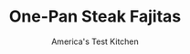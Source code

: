 ---
layout: ../../layouts/MarkdownPostLayout.astro
title: One-Pan Steak Fajitas
author: America's Test Kitchen
pubDate: 2023-03-15
description: "Many fajita recipes turn out pale, meek-tasting meat. We used a simple technique to fix both problems at once, all in one pan."
image_url: https://res.cloudinary.com/hksqkdlah/image/upload/ar_1:1,c_fill,dpr_2.0,f_auto,fl_lossy.progressive.strip_profile,g_faces:auto,q_auto:low,w_344/42986-sfs-one-pan-steak-fajitas-015
tags: ["Main Courses","Beef","Vegetables","Cookbook Collection"]
calories: 2655
protein: 30
carbohydrates: 40
fats: 
fiber: 4
ingredients: ["3 , red bell peppers, stemmed, seeded, and cut into ½-inch-wide strips","1 , large red onion, cut into ½-inch-thick rounds","3 , garlic cloves, sliced thin","1 tablespoon, vegetable oil",", Salt and pepper","1 1/2 tablespoons, chili powder","1 teaspoon, packed brown sugar","1 (1½-pound), flank steaks, trimmed","8 , (6-inch) flour tortilla","1 tablespoon, lime juice","2 tablespoons, chopped fresh cilantro"]
serves: 6
time: "55 minutes"
instructions: ["Adjust oven rack to lower-middle position and heat oven to 475 degrees. Toss bell peppers, onion, garlic, oil, 1 teaspoon salt, and 1 teaspoon pepper together on rimmed baking sheet and spread into even layer. Roast until vegetables are lightly browned around edges, about 10 minutes.","Meanwhile, combine chili powder, sugar, 2 teaspoons salt, and 1 teaspoon pepper in bowl. Cut steak lengthwise with grain into 3 equal pieces. Pat steaks dry with paper towels, then sprinkle all over with spice mixture. Wrap tortillas in aluminum foil; set aside.","Remove sheet from oven. Using rubber spatula, push vegetables to 1 half of sheet. Place steaks on other half of sheet, leaving space between steaks. Roast until vegetables are spotty brown and meat registers 135 degrees (for medium), about 8 minutes.","Remove sheet from oven, transfer steaks to cutting board, and let rest, uncovered, for 5 minutes. Place tortilla packet in oven until warm, about 5 minutes. Transfer vegetables to serving platter and toss with lime juice.","Slice steaks thin against grain and transfer to platter with vegetables. Sprinkle with cilantro. Serve steak and vegetables with warm tortillas."]
nutrition: ["681 mg Potassium","389 mg Phosphorus","159 mg Calcium","4 mg Iron","53 mg Magnesium","634 mg Sodium","4 mg Zinc","17 g Fat","11 mg Niacin (B3)","8 g Monounsaturated","2 g Polyunsaturated","78 mg Vitamin C","77 mg Cholesterol","4 g Saturated","4 g Fiber","65 µg Folic acid","59 µg Folate (food)","6 g Sugars","11 µg Vitamin K","180 g Water","40 g Carbs","169 µg Folate equivalent (total)","30 g Protein","3 mg Vitamin E","1 µg Vitamin B12","124 µg Vitamin A","442 kcal Energy","2655 calories"]
notes: "Serve the fajitas with pico de gallo, avocado or guacamole, sour cream, your favorite hot sauce, and lime wedges. We cook the flank steak to medium so that it is less chewy and therefore easier to eat. We call for red bell peppers in this recipe, but for a more colorful presentation, use a mix of red, yellow, orange, and/or green."
---